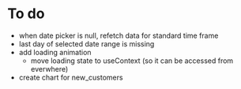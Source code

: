 # To do

- when date picker is null, refetch data for standard time frame
- last day of selected date range is missing
- add loading animation
    - move loading state to useContext (so it can be accessed from everwhere)
- create chart for new_customers